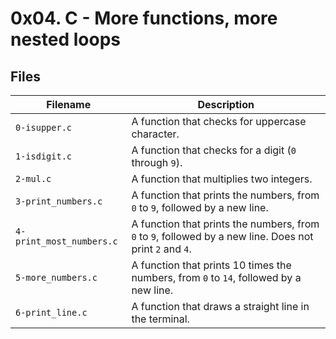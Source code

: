 # 0x04. C - More functions, more nested loops

## Files

| Filename | Description |
| ---------------| -----------------------------------|
| `0-isupper.c` | A function that checks for uppercase character. |
| `1-isdigit.c` | A function that checks for a digit (`0` through `9`). |
| `2-mul.c` | A function that multiplies two integers. |
| `3-print_numbers.c` | A function that prints the numbers, from `0` to `9`, followed by a new line. |
| `4-print_most_numbers.c` | A function that prints the numbers, from `0` to `9`, followed by a new line. Does not print `2` and `4`. |
| `5-more_numbers.c` | A function that prints 10 times the numbers, from `0` to `14`, followed by a new line. |
| `6-print_line.c` | A function that draws a straight line in the terminal. |
